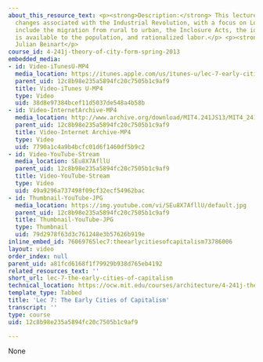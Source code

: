```yaml
---
about_this_resource_text: <p><strong>Description:</strong> This lecture discusses
  changes associated with the Industrial Revolution, with a focus on London. Topics
  include the migration from rural to urban, the Inclosure Acts, the idea that land
  is available to the population, and rationalized labor.</p> <p><strong>Instructor:</strong>
  Julian Beinart</p>
course_id: 4-241j-theory-of-city-form-spring-2013
embedded_media:
- id: Video-iTunesU-MP4
  media_location: https://itunes.apple.com/us/itunes-u/lec-7-early-cities-capitalism/id726270813?i=169192989
  parent_uid: 12c8b98e235a5894fc20c7505b1c9af9
  title: Video-iTunes U-MP4
  type: Video
  uid: 38d8e97384bcef11d5037de548a4b58b
- id: Video-InternetArchive-MP4
  media_location: http://www.archive.org/download/MIT4.241JS13/MIT4_241JS13_lec07_300k.mp4
  parent_uid: 12c8b98e235a5894fc20c7505b1c9af9
  title: Video-Internet Archive-MP4
  type: Video
  uid: 7790a1c4a9b4bcfc01d6f1460df5b9c2
- id: Video-YouTube-Stream
  media_location: SEu8X7AfllU
  parent_uid: 12c8b98e235a5894fc20c7505b1c9af9
  title: Video-YouTube-Stream
  type: Video
  uid: 49a9296a737498f09cf32ecf54962bac
- id: Thumbnail-YouTube-JPG
  media_location: https://img.youtube.com/vi/SEu8X7AfllU/default.jpg
  parent_uid: 12c8b98e235a5894fc20c7505b1c9af9
  title: Thumbnail-YouTube-JPG
  type: Thumbnail
  uid: 79d2978f63d3c761248e3b57626b919e
inline_embed_id: 76069765lec7:theearlycitiesofcapitalism73786006
layout: video
order_index: null
parent_uid: a81fcd6168f1f79929b938d765eb4192
related_resources_text: ''
short_url: lec-7-the-early-cities-of-capitalism
technical_location: https://ocw.mit.edu/courses/architecture/4-241j-theory-of-city-form-spring-2013/video-lectures/lec-7-the-early-cities-of-capitalism
template_type: Tabbed
title: 'Lec 7: The Early Cities of Capitalism'
transcript: ''
type: course
uid: 12c8b98e235a5894fc20c7505b1c9af9

---
```

None